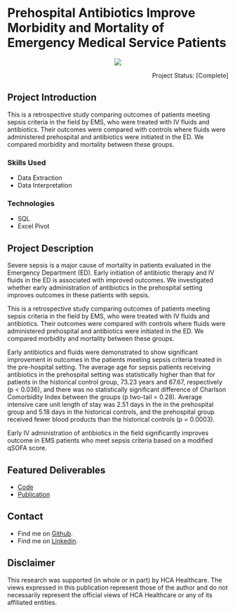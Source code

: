 # Prehospital Antibiotics Improve Morbidity and Mortality of Emergency Medical Service Patients

<p align="center">
  <img src="/Antibiotics_Sepsis_Header.png?raw=true"/>
 </p>


<!-- # Prehospital Antibiotics Improve Morbidity and Mortality of Emergency Medical Service Patients  --> 


<p align="right"> 
Project Status: [Complete]
 </p>

## Project Introduction
This is a retrospective study comparing outcomes of patients meeting sepsis criteria in the field by EMS, who were treated with IV fluids and antibiotics. Their outcomes were compared with controls where fluids were administered prehospital and antibiotics were initiated in the ED. We compared morbidity and mortality between these groups.

### Skills Used
* Data Extraction
* Data Interpretation

### Technologies
* SQL
* Excel Pivot

## Project Description
Severe sepsis is a major cause of mortality in patients evaluated in the Emergency Department (ED). Early initiation of antibiotic therapy and IV fluids in the ED is associated with
improved outcomes. We investigated whether early administration of antibiotics in the
prehospital setting improves outcomes in these patients with sepsis.


This is a retrospective study comparing outcomes of patients meeting sepsis criteria in the
field by EMS, who were treated with IV fluids and antibiotics. Their outcomes were compared with controls where fluids were administered prehospital and antibiotics were initiated in the ED. We compared morbidity and mortality between these groups.

Early antibiotics and fluids were demonstrated to show significant improvement in outcomes in the patients meeting sepsis criteria treated in the pre-hospital setting. The average age for sepsis patients receiving antibiotics in the prehospital setting was statistically
higher than that for patients in the historical control group, 73.23 years and 67.67, respectively (p < 0.036), and there was no statistically significant difference of Charlson Comorbidity
Index between the groups (p two-tail = 0.28). Average intensive care unit length of stay was
2.51 days in the in the prehospital group and 5.18 days in the historical controls, and the prehospital group received fewer blood products than the historical controls (p = 0.0003).

Early IV administration of antibiotics in the field significantly improves outcome in EMS
patients who meet sepsis criteria based on a modified qSOFA score.

## Featured Deliverables
* [Code](/Project%20Queries)
* [Publication](/Prehospital%20Antibiotics%20in%20Patients%20with%20Sepsis.pdf)


## Contact
* Find me on [Github](https://github.com/chelseamcqueen).
* Find me on [Linkedin](https://www.linkedin.com/in/chelseamcqueen/).


## Disclaimer
This research was supported (in whole or in part) by HCA Healthcare. The views expressed in this publication represent those of the author and do not necessarily represent the official views of HCA Healthcare or any of its affiliated entities.
